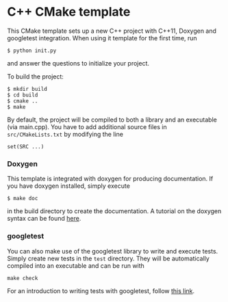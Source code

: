 
# C++ CMake template

This CMake template sets up a new C++ project with C++11, Doxygen and googletest integration.
When using it template for the first time, run

    $ python init.py

and answer the questions to initialize your project.

To build the project:

    $ mkdir build
    $ cd build
    $ cmake ..
    $ make

By default, the project will be compiled to both a library and an executable (via main.cpp).
You have to add additional source files in `src/CMakeLists.txt` by modifying the line

    set(SRC ...)

### Doxygen

This template is integrated with doxygen for producing documentation.
If you have doxygen installed, simply execute

    $ make doc

in the build directory to create the documentation.
A tutorial on the doxygen syntax can be found [here](http://www.stack.nl/~dimitri/doxygen/manual/docblocks.html).

### googletest

You can also make use of the googletest library to write and execute tests.
Simply create new tests in the `test` directory.
They will be automatically compiled into an executable and can be run with

    make check

For an introduction to writing tests with googletest, follow [this link](http://code.google.com/p/googletest/wiki/Primer).

